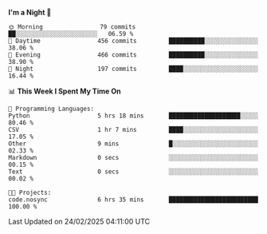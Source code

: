 <!--START_SECTION:waka-->
**I'm a Night 🦉** 

```text
🌞 Morning                79 commits          ██░░░░░░░░░░░░░░░░░░░░░░░   06.59 % 
🌆 Daytime                456 commits         ██████████░░░░░░░░░░░░░░░   38.06 % 
🌃 Evening                466 commits         ██████████░░░░░░░░░░░░░░░   38.90 % 
🌙 Night                  197 commits         ████░░░░░░░░░░░░░░░░░░░░░   16.44 % 
```


📊 **This Week I Spent My Time On** 

```text
💬 Programming Languages: 
Python                   5 hrs 18 mins       ████████████████████░░░░░   80.46 % 
CSV                      1 hr 7 mins         ████░░░░░░░░░░░░░░░░░░░░░   17.05 % 
Other                    9 mins              █░░░░░░░░░░░░░░░░░░░░░░░░   02.33 % 
Markdown                 0 secs              ░░░░░░░░░░░░░░░░░░░░░░░░░   00.15 % 
Text                     0 secs              ░░░░░░░░░░░░░░░░░░░░░░░░░   00.02 % 

🐱‍💻 Projects: 
code.nosync              6 hrs 35 mins       █████████████████████████   100.00 % 
```


 Last Updated on 24/02/2025 04:11:00 UTC
<!--END_SECTION:waka-->
